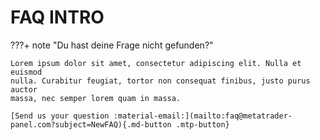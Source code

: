# FAQ INTRO

???+ note "Du hast deine Frage nicht gefunden?"

    Lorem ipsum dolor sit amet, consectetur adipiscing elit. Nulla et euismod
    nulla. Curabitur feugiat, tortor non consequat finibus, justo purus auctor
    massa, nec semper lorem quam in massa.	 
	
	[Send us your question :material-email:](mailto:faq@metatrader-panel.com?subject=NewFAQ){.md-button .mtp-button}